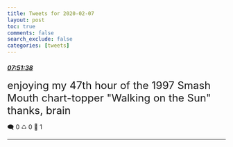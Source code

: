 ```yaml
---
title: Tweets for 2020-02-07
layout: post
toc: true
comments: false
search_exclude: false
categories: [tweets]
---
```



#### <a href = "https://twitter.com/deepfates/status/1225794253453840384">*07:51:38*</a>

<font size="5">enjoying my 47th hour of the 1997 Smash Mouth chart-topper "Walking on the Sun"  thanks, brain</font>



🗨️ 0 ♺ 0 🤍  1   

---
    
            
